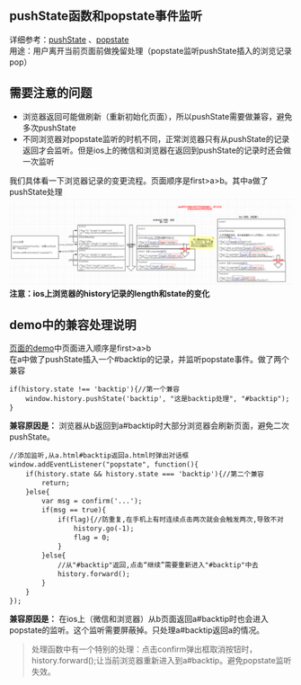 ## pushState函数和popstate事件监听
详细参考：[pushState](https://developer.mozilla.org/zh-CN/docs/Web/API/History_API)  、[popstate](https://developer.mozilla.org/zh-CN/docs/Web/Events/popstate)  
用途：用户离开当前页面前做挽留处理（popstate监听pushState插入的浏览记录pop）  

## 需要注意的问题
- 浏览器返回可能做刷新（重新初始化页面），所以pushState需要做兼容，避免多次pushState
- 不同浏览器对popstate监听的时机不同，正常浏览器只有从pushState的记录返回才会监听。但是ios上的微信和浏览器在返回到pushState的记录时还会做一次监听  

我们具体看一下浏览器记录的变更流程。页面顺序是first>a>b。其中a做了pushState处理  
![history状态图](https://github.com/IFWEB/wiki/blob/master/web-api/popstate/popstate-process.png)  
**注意：ios上浏览器的history记录的length和state的变化**

## demo中的兼容处理说明
[页面的demo](https://github.com/IFWEB/wiki/tree/master/web-api/popstate/demo)中页面进入顺序是first>a>b  
在a中做了pushState插入一个#backtip的记录，并监听popstate事件。做了两个兼容  
```
if(history.state !== 'backtip'){//第一个兼容
    window.history.pushState('backtip', "这是backtip处理", "#backtip");
}
```
**兼容原因是：** 浏览器从b返回到a#backtip时大部分浏览器会刷新页面，避免二次pushState。  
```
//添加监听,从a.html#backtip返回a.html时弹出对话框
window.addEventListener("popstate", function(){
    if(history.state && history.state === 'backtip'){//第二个兼容
        return;
    }else{
        var msg = confirm('...');
        if(msg == true){
            if(flag){//防重复,在手机上有时连续点击两次就会会触发两次,导致不对
                history.go(-1);
                flag = 0;
            }
        }else{
            //从"#backtip"返回,点击“继续”需要重新进入"#backtip"中去
            history.forward();
        }
    }     
});
```
**兼容原因是：** 在ios上（微信和浏览器）从b页面返回a#backtip时也会进入popstate的监听。这个监听需要屏蔽掉。只处理a#backtip返回a的情况。  
>处理函数中有一个特别的处理：点击confirm弹出框取消按钮时，history.forward();让当前浏览器重新进入到a#backtip。避免popstate监听失效。  

